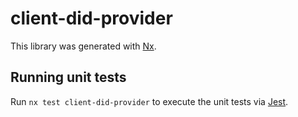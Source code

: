 # client-did-provider

This library was generated with [Nx](https://nx.dev).

## Running unit tests

Run `nx test client-did-provider` to execute the unit tests via [Jest](https://jestjs.io).
